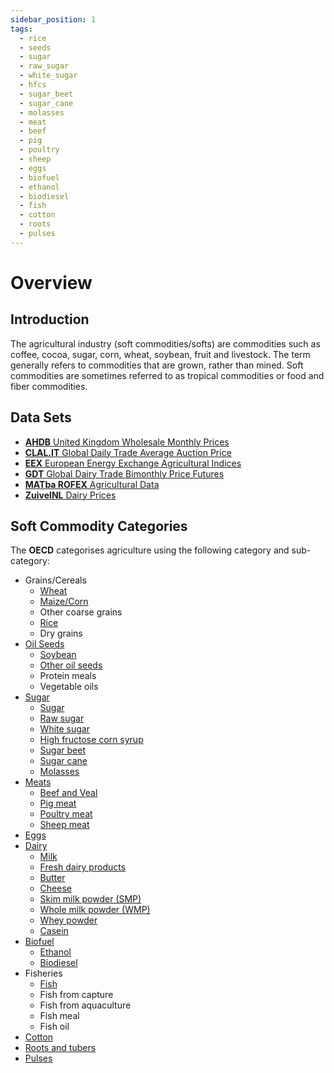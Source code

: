 ```yaml
---
sidebar_position: 1
tags:
  - rice
  - seeds
  - sugar
  - raw_sugar
  - white_sugar
  - hfcs
  - sugar_beet
  - sugar_cane
  - molasses
  - meat
  - beef
  - pig
  - poultry
  - sheep
  - eggs
  - biofuel
  - ethanol
  - biodiesel
  - fish
  - cotton
  - roots
  - pulses
---
```

Overview
================

## Introduction
The agricultural industry (soft commodities/softs) are commodities such as coffee, cocoa, sugar, corn, wheat, soybean, fruit and livestock.
The term generally refers to commodities that are grown, rather than mined.
Soft commodities are sometimes referred to as tropical commodities or food and fiber commodities.

## Data Sets

* [**AHDB** United Kingdom Wholesale Monthly Prices](/docs/dataset/AHDB_DR_PR)
* [**CLAL.IT** Global Daily Trade Average Auction Price](/docs/dataset/CLAL_DR_PR)
* [**EEX** European Energy Exchange Agricultural Indices](/docs/dataset/EEX_AG_IND)
* [**GDT** Global Dairy Trade Bimonthly Price Futures](/docs/dataset/GDT_DR_FUT)
* [**MATba ROFEX** Agricultural Data](/docs/dataset/MATBAROFEX_AG_FUT)
* [**ZuivelNL** Dairy Prices](/docs/dataset/ZUIVELNL_DR_PR)

## Soft Commodity Categories
The **OECD** categorises agriculture using the following category and sub-category:
 
* Grains/Cereals
  * [Wheat](/docs/tags/wheat)
  * [Maize/Corn](/docs/tags/corn)
  * Other coarse grains
  * [Rice](/docs/tags/rice)
  * Dry grains
* [Oil Seeds](/docs/tags/seeds)
  * [Soybean](/docs/tags/soybean)
  * [Other oil seeds](/docs/tags/seeds)
  * Protein meals
  * Vegetable oils
* [Sugar](/docs/tags/sugar)
  * [Sugar](/docs/tags/sugar)
  * [Raw sugar](/docs/tags/raw_sugar)
  * [White sugar](/docs/tags/white_sugar)
  * [High fructose corn syrup](/docs/tags/hfcs)
  * [Sugar beet](/docs/tags/sugar_beet)
  * [Sugar cane](/docs/tags/sugar_cane)
  * [Molasses](/docs/tags/molasses)
* [Meats](/docs/tags/meat)
  * [Beef and Veal](/docs/tags/beef)
  * [Pig meat](/docs/tags/pig)
  * [Poultry meat](/docs/tags/poultry)
  * [Sheep meat](/docs/tags/sheep)
* [Eggs](/docs/tags/eggs)
* [Dairy](/docs/tags/dairy)
  * [Milk](/docs/tags/milk)
  * [Fresh dairy products](/docs/tags/dairy)
  * [Butter](/docs/tags/butter)
  * [Cheese](/docs/tags/cheese)
  * [Skim milk powder (SMP)](/docs/tags/smp)
  * [Whole milk powder (WMP)](/docs/tags/wmp)
  * [Whey powder](/docs/tags/whey)
  * [Casein](/docs/tags/casein)
* [Biofuel](/docs/tags/biofuel)
  * [Ethanol](/docs/tags/ethanol)
  * [Biodiesel](/docs/tags/biodiesel)
* Fisheries
  * [Fish](/docs/tags/fish)
  * Fish from capture
  * Fish from aquaculture
  * Fish meal
  * Fish oil
* [Cotton](/docs/tags/cotton)
* [Roots and tubers](/docs/tags/roots)
* [Pulses](/docs/tags/pulses)
